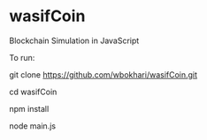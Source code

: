 # wasifCoin
Blockchain Simulation in JavaScript

To run:

git clone https://github.com/wbokhari/wasifCoin.git

cd wasifCoin

npm install

node main.js
